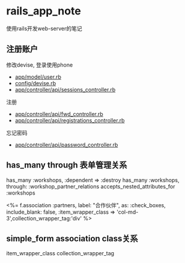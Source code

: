 # rails_app_note
使用rails开发web-server的笔记

## 注册账户
修改devise, 登录使用phone

- [app/model/user.rb](/app/model/user.rb)
- [config/devise.rb](/config/devise.rb)
- [app/controller/api/sessions_controller.rb](/app/controller/api/sessions_controller.rb)

注册
- [app/controller/api/fwd_controller.rb](/app/controller/api/fwd_controller.rb)
- [app/controller/api/registrations_controller.rb](/app/controller/api/registrations_controller.rb)

忘记密码
- [app/controller/api/password_controller.rb](/app/controller/api/password_controller.rb)

## has_many through 表单管理关系
  has_many :workshops, :dependent => :destroy
  has_many :workshops, through: :workshop_partner_relations
  accepts_nested_attributes_for :workshops

  <%= f.association :partners, label: "合作伙伴", as: :check_boxes, include_blank: false, :item_wrapper_class => 'col-md-3',collection_wrapper_tag:'div' %>

## simple_form association class关系
item_wrapper_class 
collection_wrapper_tag
